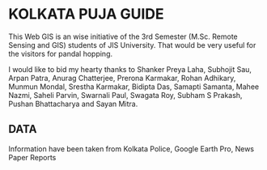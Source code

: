 # KOLKATA PUJA GUIDE

This Web GIS is an wise initiative of the 3rd Semester (M.Sc. Remote Sensing and GIS) students of JIS University. That would be very useful for the visitors for pandal hopping. 

I would like to bid my hearty thanks to Shanker Preya Laha, Subhojit Sau, Arpan Patra, Anurag Chatterjee, Prerona Karmakar, Rohan Adhikary, Munmun Mondal, Srestha Karmakar, Bidipta Das, Samapti Samanta, Mahee Nazmi, Saheli Parvin, Swarnali Paul, Swagata Roy, Subham S Prakash, Pushan Bhattacharya and Sayan Mitra. 

## DATA

Information have been taken from Kolkata Police, Google Earth Pro, News Paper Reports
